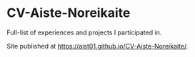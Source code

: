 # CV-Aiste-Noreikaite

Full-list of experiences and projects I participated in.

Site published at https://aist01.github.io/CV-Aiste-Noreikaite/.
